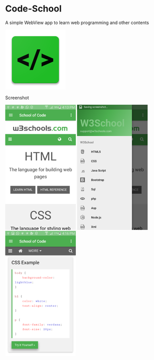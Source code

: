 # Code-School
A simple WebView app to learn web programming and other contents

![alt text](https://github.com/johnson261996/Code-School/blob/master/src/main/res/mipmap-xxxhdpi/ic_launcher.png)

Screenshot

<img src="https://github.com/johnson261996/Code-School/blob/master/screen%20shot/Screenshot_2017-06-02-16-13-31.png" height="400" alt="Screenshot1"/>

 <img src="https://github.com/johnson261996/Code-School/blob/master/screen%20shot/Screenshot_2017-06-02-16-13-33.png" height="400" alt="Screenshot2"/> 
 

 <img src="https://github.com/johnson261996/Code-School/blob/master/screen%20shot/Screenshot_2017-06-02-16-16-39.png" height="400" alt="Screenshot2"/>
